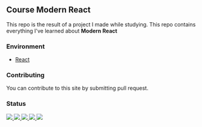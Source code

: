 ## Course Modern React
This repo is the result of a project I made while studying. This repo contains everything I've learned about __Modern React__

### Environment
<ul>
  <li><a href="https://reactjs.org">React</a></li>
</ul>

### Contributing
You can contribute to this site by submitting pull request.

### Status
<p>
  <a href="#">
    <img src="https://img.shields.io/badge/stages-production-informational">
  </a>
  <a href="https://github.com/novaardiansyah/modern-react/blob/main/references.json">
    <img src="https://img.shields.io/badge/information-references-informational">
  </a>
  <a href="#">
    <img src="https://img.shields.io/github/repo-size/novaardiansyah/modern-react?label=size&color=informational" />
  </a>
  <a href="https://github.com/novaardiansyah/modern-react/blob/main/LICENSE">
    <img src="https://img.shields.io/github/license/novaardiansyah/modern-react?label=license&color=informational" />
  </a>
  <a href="https://github.com/novaardiansyah/modern-react/commits/main">
    <img src="https://img.shields.io/github/last-commit/novaardiansyah/modern-react/main?color=informational" />
  </a>
</p>